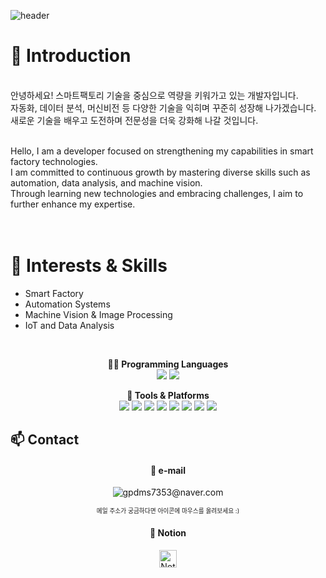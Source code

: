 ![header](https://capsule-render.vercel.app/api?type=waving&height=200&text=HYEEUN&fontAlign=70&fontAlignY=40&color=gradient&customColorList=FFB6C1,D87093)

# :wave: Introduction 
<br>
안녕하세요! 스마트팩토리 기술을 중심으로 역량을 키워가고 있는 개발자입니다. <br>
자동화, 데이터 분석, 머신비전 등 다양한 기술을 익히며 꾸준히 성장해 나가겠습니다. <br>
새로운 기술을 배우고 도전하며 전문성을 더욱 강화해 나갈 것입니다. <br>
<br>

Hello, I am a developer focused on strengthening my capabilities in smart factory technologies. <br>
I am committed to continuous growth by mastering diverse skills such as automation, data analysis, and machine vision. <br>
Through learning new technologies and embracing challenges, I aim to further enhance my expertise. <br>
<br>
<br>

# :pushpin: Interests & Skills 
- Smart Factory
- Automation Systems
- Machine Vision & Image Processing
- IoT and Data Analysis

<br>

<div align="center">

**🧑‍💻 Programming Languages**  
<img src="https://img.shields.io/badge/C++-00599C?style=flat&logo=c%2B%2B&logoColor=white"/>&nbsp;<img src="https://img.shields.io/badge/Python-3776AB?style=flat&logo=python&logoColor=white"/>


**🔧 Tools & Platforms**  
<img src="https://img.shields.io/badge/PLC-FF6F00?style=flat&logo=siemens&logoColor=white"/>&nbsp;<img src="https://img.shields.io/badge/HMI-0088CC?style=flat&logoColor=white"/>&nbsp;<img src="https://img.shields.io/badge/Arduino-00979D?style=flat&logo=arduino&logoColor=white"/>&nbsp;<img src="https://img.shields.io/badge/MQTT-660066?style=flat&logo=raspberrypi&logoColor=white"/>&nbsp;<img src="https://img.shields.io/badge/IoT-20C997?style=flat&logoColor=white"/>&nbsp;<img src="https://img.shields.io/badge/OpenCV-5C3EE8?style=flat&logo=opencv&logoColor=white"/>&nbsp;<img src="https://img.shields.io/badge/MySQL-4479A1?style=flat&logo=mysql&logoColor=white"/>&nbsp;<img src="https://img.shields.io/badge/SQLite-003B57?style=flat&logo=sqlite&logoColor=white"/>

</div>

## :mailbox: Contact

<div align="center">
  
#### 📧 e-mail  
<img src="https://img.icons8.com/ios-glyphs/30/da3e91/new-post.png" title="gpdms7353@naver.com" style="pointer-events: none; cursor: default;" />

<sub><sup>메일 주소가 궁금하다면 아이콘에 마우스를 올려보세요 :) </sup></sub>

#### 📝 Notion  
<a href="https://www.notion.so/1ac7a64e664b80e39230d7c232c03c01" target="_blank" rel="noopener noreferrer">
  <img src="https://cdn.iconscout.com/icon/free/png-256/notion-3521503-2944980.png" title="Notion Profile" width="28" style="cursor:pointer;" />
</a>

</div>













<!--
**hyeeun619/hyeeun619** is a ✨ _special_ ✨ repository because its `README.md` (this file) appears on your GitHub profile.

Here are some ideas to get you started:

- 🔭 I’m currently working on ...
- 🌱 I’m currently learning ...
- 👯 I’m looking to collaborate on ...
- 🤔 I’m looking for help with ...
- 💬 Ask me about ...
- 📫 How to reach me: ...
- 😄 Pronouns: ...
- ⚡ Fun fact: ...
-->
